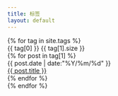 ```yaml
---
title: 标签
layout: default
---
```


<div id="pages">
    {% for tag in site.tags %}
        <div class="one-item">
            <div class="item-name">
                {{ tag[0] }}
                <span class="badge">{{ tag[1].size }}</span>
            </div>
            <div class="item-content">
                <div class="row">
                    {% for post in tag[1] %}
                        <div class="item-article col-xs-12 col-sm-6 col-md-4 col-lg-4">
                            <div class="item-content-time">
                                {{ post.date | date:"%Y/%m/%d" }}
                            </div>
                            <div class="item-content-title">
                                <a href="{{ site.url }}{{ post.url }}">{{ post.title }}</a>
                            </div>
                        </div>
                    {% endfor %}
                </div>
            </div>
        </div>
    {% endfor %}
</div>

